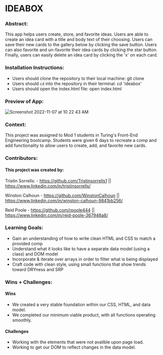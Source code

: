 # IDEABOX

### Abstract:
This app helps users create, store, and favorite ideas. Users are able to create an idea card with a title and body text of their choosing. Users can save their new cards to the gallery below by clicking the save button. Users can also favorite and un-favorite their idea cards by clicking the star button. Finally, users can easily delete an idea card by clicking the 'x' on each card.

### Installation Instructions:
- Users should clone the repository to their local machine: git clone 
- Users should `cd` into the repository in their terminal: cd 'ideabox'
- Users should open the index.html file: open index.html

### Preview of App:
![Screenshot 2022-11-07 at 10 22 43 AM](https://user-images.githubusercontent.com/111721297/200418931-1b5d02fa-afa1-4940-9b81-66fc7832a910.png)

### Context:
This project was assigned to Mod 1 students in Turing's Front-End Engineering bootcamp. Students were given 6 days to recreate a comp and add functionality to allow users to create, add, and favorite new cards.

### Contributors:

#### This project was created by: 

Tristin Sorrells: - https://github.com/Tristinsorrells1 || https://www.linkedin.com/in/tristinsorrells/

Winston Calhoun - https://github.com/WinstonCalhoun || https://www.linkedin.com/in/winston-calhoun-9841bb256/

Reid Poole - https://github.com/rpoole444 || https://www.linkedin.com/in/reid-poole-367948a8/

### Learning Goals:
- Gain an understanding of how to write clean HTML and CSS to match a provided comp
- Understand what it looks like to have a separate data model (using a class) and DOM model
- Incorporate & iterate over arrays in order to filter what is being displayed
- Craft code with clean style, using small functions that show trends toward DRYness and SRP

### Wins + Challenges:

#### Wins

- We created a very stable foundation within our CSS, HTML, and data model.
- We completed our minimum viable product, with all functions operating smoothly.

#### Challenges

 - Working with the elements that were not availble upon page load.
 - Working to get our DOM to reflect changes in the data model.
